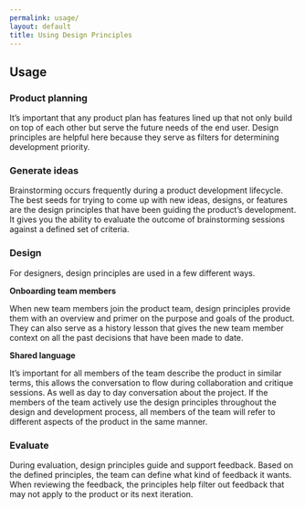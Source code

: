```yaml
---
permalink: usage/
layout: default
title: Using Design Principles
---
```

## Usage

### Product planning

It’s important that any product plan has features lined up that not only build on top of each other but serve the future needs of the end user. Design principles are helpful here because they serve as filters for determining development priority.

### Generate ideas

Brainstorming occurs frequently during a product development lifecycle. The best seeds for trying to come up with new ideas, designs, or features are the design principles that have been guiding the product’s development. It gives you the ability to evaluate the outcome of brainstorming sessions against a defined set of criteria.

### Design

For designers, design principles are used in a few different ways.

**Onboarding team members**

When new team members join the product team, design principles provide them with an overview and primer on the purpose and goals of the product. They can also serve as a history lesson that gives the new team member context on all the past decisions that have been made to date.

**Shared language**

It’s important for all members of the team describe the product in similar terms, this allows the conversation to flow during collaboration and critique sessions. As well as day to day conversation about the project. If the members of the team actively use the design principles throughout the design and development process, all members of the team will refer to different aspects of the product in the same manner.

### Evaluate

During evaluation, design principles guide and support feedback. Based on the defined principles, the team can define what kind of feedback it wants. When reviewing the feedback, the principles help filter out feedback that may not apply to the product or its next iteration.
